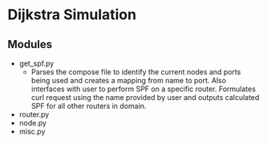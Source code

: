 # Dijkstra Simulation


## Modules
- get_spf.py
    - Parses the compose file to identify the current nodes and ports being used and creates a mapping from name to port. Also interfaces with user to perform SPF on a specific router. Formulates curl request using the name provided by user and outputs calculated SPF for all other routers in domain.  
- router.py
- node.py
- misc.py

